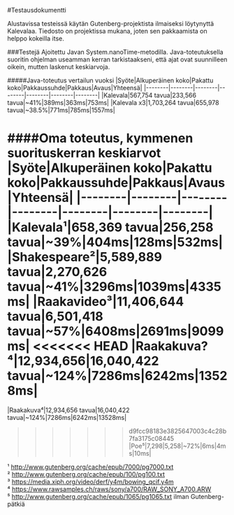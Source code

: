 #Testausdokumentti

Alustavissa testeissä käytän Gutenberg-projektista ilmaiseksi löytynyttä Kalevalaa. Tiedosto on projektissa mukana, joten sen pakkaamista on helppo kokeilla itse.

###Testejä
Ajoitettu Javan System.nanoTime-metodilla. Java-toteutuksella suoritin ohjelman useamman kerran tarkistaakseni, että ajat ovat suunnilleen oikein, mutten laskenut keskiarvoja.

#####Java-toteutus vertailun vuoksi
|Syöte|Alkuperäinen koko|Pakattu koko|Pakkaussuhde|Pakkaus|Avaus|Yhteensä|
|--------|--------|--------|--------|--------|--------|--------|
|Kalevala|567,754 tavua|233,566 tavua|~41%|389ms|363ms|753ms|
|Kalevala x3|1,703,264 tavua|655,978 tavua|~38.5%|771ms|785ms|1557ms|

####Oma toteutus, kymmenen suorituskerran keskiarvot
|Syöte|Alkuperäinen koko|Pakattu koko|Pakkaussuhde|Pakkaus|Avaus|Yhteensä|
|--------|--------|--------|--------|--------|--------|--------|
|Kalevala¹|658,369 tavua|256,258 tavua|~39%|404ms|128ms|532ms|
|Shakespeare²|5,589,889 tavua|2,270,626 tavua|~41%|3296ms|1039ms|4335ms|
|Raakavideo³|11,406,644 tavua|6,501,418 tavua|~57%|6408ms|2691ms|9099ms|
<<<<<<< HEAD
|Raakakuva?⁴|12,934,656|16,040,422 tavua|~124%|7286ms|6242ms|13528ms|
=======
|Raakakuva⁴|12,934,656 tavua|16,040,422 tavua|~124%|7286ms|6242ms|13528ms|
>>>>>>> d9fcc98183e3825647003c4c28b7fa3175c08445
|Poe⁵|7,298|5,258|~72%|6ms|4ms|10ms|

¹ http://www.gutenberg.org/cache/epub/7000/pg7000.txt  
² http://www.gutenberg.org/cache/epub/100/pg100.txt  
³ https://media.xiph.org/video/derf/y4m/bowing_qcif.y4m  
⁴ https://www.rawsamples.ch/raws/sony/a700/RAW_SONY_A700.ARW  
⁵ http://www.gutenberg.org/cache/epub/1065/pg1065.txt ilman Gutenberg-pätkiä  